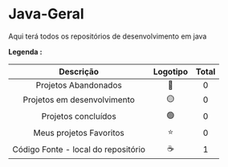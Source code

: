 # Java-Geral
 <p>Aqui terá todos os repositórios de desenvolvimento em java</p>

<strong> Legenda :</strong>

|Descrição | Logotipo   | Total |
|:--: |:--:|:--:|
| Projetos Abandonados | 🔴 | 0 |
| Projetos em desenvolvimento    |  🟡  | 0 |
| Projetos concluídos    |  🟢  | 0 |
| Meus projetos Favoritos | ⭐ | 0 |
| Código Fonte - local do repositório | ☕| 1 |
